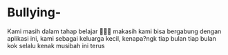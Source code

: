 # Bullying-
Kami masih dalam tahap belajar 🙏🙏🙏 makasih kami bisa bergabung dengan aplikasi ini, kami sebagai keluarga kecil, kenapa?ngk tiap bulan tiap bulan kok selalu kenak musibah ini terus 
